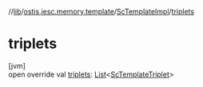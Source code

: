//[lib](../../../index.md)/[ostis.jesc.memory.template](../index.md)/[ScTemplateImpl](index.md)/[triplets](triplets.md)

# triplets

[jvm]\
open override val [triplets](triplets.md): [List](https://kotlinlang.org/api/latest/jvm/stdlib/kotlin.collections/-list/index.html)&lt;[ScTemplateTriplet](../-sc-template-triplet/index.md)&gt;
